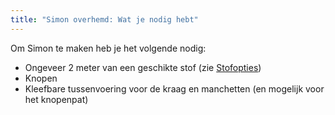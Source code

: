 ```yaml
---
title: "Simon overhemd: Wat je nodig hebt"
---
```


Om Simon te maken heb je het volgende nodig:

- Ongeveer 2 meter van een geschikte stof (zie [Stofopties](/docs/designs/simon/fabric/))
- Knopen
- Kleefbare tussenvoering voor de kraag en manchetten (en mogelijk voor het knopenpat)
